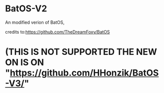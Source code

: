 # BatOS-V2
An modified verion of BatOS,
 
credits to:https://github.com/TheDreamFoxy/BatOS
# (THIS IS NOT SUPPORTED THE NEW ON IS ON "https://github.com/HHonzik/BatOS-V3/"
